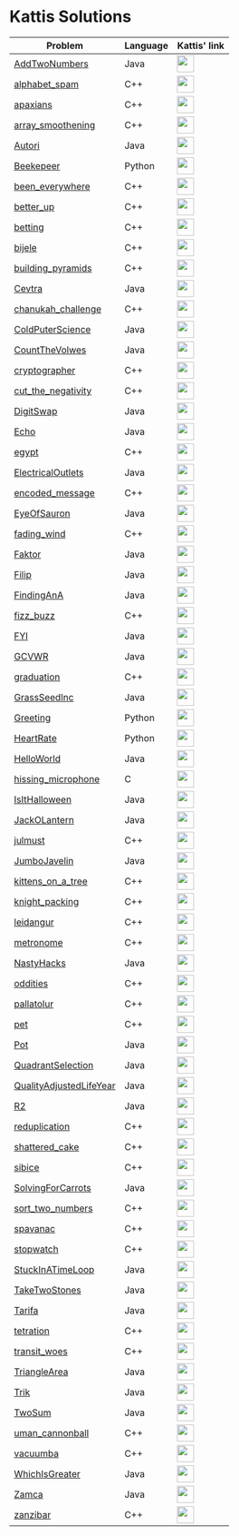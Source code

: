 # Kattis Solutions

| Problem | Language | Kattis' link | 
| ------------- | ------------- | ------------- |
| [AddTwoNumbers](src/Java/AddTwoNumbers.java) | Java | [<img src="https://contest.ii.uib.no/bgopen/2021/logos/kattis.png" width="" height="30">](https://open.kattis.com/problems/addtwonumbers) 
| [alphabet_spam](src/C++/alphabet_spam.cpp)  | C++ | [<img src="https://contest.ii.uib.no/bgopen/2021/logos/kattis.png" width="" height="30">](https://open.kattis.com/problems/alphabetspam) |
| [apaxians](src/C++/apaxians.cpp)  | C++ | [<img src="https://contest.ii.uib.no/bgopen/2021/logos/kattis.png" width="" height="30">](https://open.kattis.com/problems/apaxiaaans) |
| [array_smoothening](src/C++/array_smoothening.cpp) | C++ | [<img src="https://contest.ii.uib.no/bgopen/2021/logos/kattis.png" width="" height="30">](https://open.kattis.com/problems/arraysmoothening) |
| [Autori](src/Java/Autori.java) | Java | [<img src="https://contest.ii.uib.no/bgopen/2021/logos/kattis.png" width="" height="30">](https://open.kattis.com/problems/autori) |
| [Beekepeer](src/Python/Beekepeer.py) | Python | [<img src="https://contest.ii.uib.no/bgopen/2021/logos/kattis.png" width="" height="30">](https://open.kattis.com/problems/beekeeper) |
| [been_everywhere](src/C++/been_everywhere.cpp) | C++ | [<img src="https://contest.ii.uib.no/bgopen/2021/logos/kattis.png" width="" height="30">](https://open.kattis.com/problems/everywhere) |
| [better_up](src/C++/better_up.cpp) | C++ | [<img src="https://contest.ii.uib.no/bgopen/2021/logos/kattis.png" width="" height="30">](https://open.kattis.com/problems/bettor) |
| [betting](src/C++/betting.cpp) | C++ | [<img src="https://contest.ii.uib.no/bgopen/2021/logos/kattis.png" width="" height="30">](https://open.kattis.com/problems/betting) |
| [bijele](src/C++/bijele.cpp) | C++ | [<img src="https://contest.ii.uib.no/bgopen/2021/logos/kattis.png" width="" height="30">](https://open.kattis.com/problems/bijele) |
| [building_pyramids](src/C++/building_pyramids.cpp) | C++ | [<img src="https://contest.ii.uib.no/bgopen/2021/logos/kattis.png" width="" height="30">](https://open.kattis.com/problems/pyramids) |
| [Cevtra](src/Java/Cevtra.java) | Java | [<img src="https://contest.ii.uib.no/bgopen/2021/logos/kattis.png" width="" height="30">](https://open.kattis.com/problems/cetvrta) |
| [chanukah_challenge](src/C++/chanukah_challenge.cpp) | C++ | [<img src="https://contest.ii.uib.no/bgopen/2021/logos/kattis.png" width="" height="30">](https://open.kattis.com/problems/chanukah) |
| [ColdPuterScience](src/Java/ColdPuterScience.java) | Java | [<img src="https://contest.ii.uib.no/bgopen/2021/logos/kattis.png" width="" height="30">](https://open.kattis.com/problems/cold) |
| [CountTheVolwes](src/Java/CountTheVolwes.java) | Java |[<img src="https://contest.ii.uib.no/bgopen/2021/logos/kattis.png" width="" height="30">](https://open.kattis.com/problems/countthevowels) |
| [cryptographer](src/C++/cryptographer.cpp) | C++ | [<img src="https://contest.ii.uib.no/bgopen/2021/logos/kattis.png" width="" height="30">](https://open.kattis.com/problems/conundrum) |
| [cut_the_negativity](src/C++/cut_the_negativity.cpp) | C++ | [<img src="https://contest.ii.uib.no/bgopen/2021/logos/kattis.png" width="" height="30">](https://open.kattis.com/problems/cutthenegativity) |
| [DigitSwap](src/Java/DigitSwap.java) | Java | [<img src="https://contest.ii.uib.no/bgopen/2021/logos/kattis.png" width="" height="30">](https://open.kattis.com/problems/digitswap) |
| [Echo](src/Java/Echo.java) | Java | [<img src="https://contest.ii.uib.no/bgopen/2021/logos/kattis.png" width="" height="30">](https://open.kattis.com/problems/echoechoecho) |
| [egypt](src/C++/egypt.cpp) | C++ | [<img src="https://contest.ii.uib.no/bgopen/2021/logos/kattis.png" width="" height="30">](https://open.kattis.com/problems/egypt) |
| [ElectricalOutlets](src/Java/ElectricalOutlets.java) | Java | [<img src="https://contest.ii.uib.no/bgopen/2021/logos/kattis.png" width="" height="30">](https://open.kattis.com/problems/electricaloutlets) |
| [encoded_message](src/C++/encoded_message.cpp) | C++ | [<img src="https://contest.ii.uib.no/bgopen/2021/logos/kattis.png" width="" height="30">](https://open.kattis.com/problems/encodedmessage) |
| [EyeOfSauron](src/Java/EyeOfSauron.java) | Java | [<img src="https://contest.ii.uib.no/bgopen/2021/logos/kattis.png" width="" height="30">](https://open.kattis.com/problems/eyeofsauron) |
| [fading_wind](src/C++/fading_wind.cpp) | C++ | [<img src="https://contest.ii.uib.no/bgopen/2021/logos/kattis.png" width="" height="30">](https://open.kattis.com/problems/fadingwind) |
| [Faktor](src/Java/Faktor.java) | Java | [<img src="https://contest.ii.uib.no/bgopen/2021/logos/kattis.png" width="" height="30">](https://open.kattis.com/problems/faktor) |
| [Filip](src/Java/Filip.java) | Java | [<img src="https://contest.ii.uib.no/bgopen/2021/logos/kattis.png" width="" height="30">](https://open.kattis.com/problems/filip) |
| [FindingAnA](src/Java/FindingAnA.java) | Java | [<img src="https://contest.ii.uib.no/bgopen/2021/logos/kattis.png" width="" height="30">](https://open.kattis.com/problems/findingana) |
| [fizz_buzz](src/C++/fizz_buzz.cpp) | C++ | [<img src="https://contest.ii.uib.no/bgopen/2021/logos/kattis.png" width="" height="30">](https://open.kattis.com/problems/fizzbuzz) |
| [FYI](src/Java/FYI.java) | Java | [<img src="https://contest.ii.uib.no/bgopen/2021/logos/kattis.png" width="" height="30">](https://open.kattis.com/problems/fyi) |
| [GCVWR](src/Java/GCVWR.java) | Java | [<img src="https://contest.ii.uib.no/bgopen/2021/logos/kattis.png" width="" height="30">](https://open.kattis.com/problems/gcvwr) |
| [graduation](src/C++/graduation.cpp) | C++ | [<img src="https://contest.ii.uib.no/bgopen/2021/logos/kattis.png" width="" height="30">](https://open.kattis.com/problems/skolavslutningen) |
| [GrassSeedInc](src/Java/GrassSeedInc.java) | Java | [<img src="https://contest.ii.uib.no/bgopen/2021/logos/kattis.png" width="" height="30">](https://open.kattis.com/problems/grassseed) |
| [Greeting](src/Python/Greeting.py) | Python | [<img src="https://contest.ii.uib.no/bgopen/2021/logos/kattis.png" width="" height="30">](https://open.kattis.com/problems/greetingcard) |
| [HeartRate](src/Python/HeartRate.py) | Python | [<img src="https://contest.ii.uib.no/bgopen/2021/logos/kattis.png" width="" height="30">](https://open.kattis.com/problems/heartrate) |
| [HelloWorld](src/Java/HelloWorld.java) | Java | [<img src="https://contest.ii.uib.no/bgopen/2021/logos/kattis.png" width="" height="30">](https://open.kattis.com/problems/hello) |
| [hissing_microphone](src/C++/hissing_microphone.c) | C | [<img src="https://contest.ii.uib.no/bgopen/2021/logos/kattis.png" width="" height="30">](https://open.kattis.com/problems/hissingmicrophone) |
| [IsItHalloween](src/Java/IsItHalloween.java) | Java | [<img src="https://contest.ii.uib.no/bgopen/2021/logos/kattis.png" width="" height="30">](https://open.kattis.com/problems/isithalloween) |
| [JackOLantern](src/Java/JackOLantern.java) | Java | [<img src="https://contest.ii.uib.no/bgopen/2021/logos/kattis.png" width="" height="30">](https://open.kattis.com/problems/jackolanternjuxtaposition) |
| [julmust](src/C++/julmust.cpp) | C++ | [<img src="https://contest.ii.uib.no/bgopen/2021/logos/kattis.png" width="" height="30">](https://open.kattis.com/problems/julmust) |
| [JumboJavelin](src/Java/JumboJavelin.java) | Java | [<img src="https://contest.ii.uib.no/bgopen/2021/logos/kattis.png" width="" height="30">](https://open.kattis.com/problems/jumbojavelin) |
| [kittens_on_a_tree](src/C++/kittens_on_a_tree.cpp) | C++ | [<img src="https://contest.ii.uib.no/bgopen/2021/logos/kattis.png" width="" height="30">](https://open.kattis.com/problems/kitten) |
| [knight_packing](src/C++/knight_packing.cpp) | C++ | [<img src="https://contest.ii.uib.no/bgopen/2021/logos/kattis.png" width="" height="30">](https://open.kattis.com/problems/knightpacking) |
| [leidangur](src/C++/leidangur.cpp) | C++ | [<img src="https://contest.ii.uib.no/bgopen/2021/logos/kattis.png" width="" height="30">](https://open.kattis.com/problems/leidangur) |
| [metronome](src/C++/metronome.cpp) | C++ | [<img src="https://contest.ii.uib.no/bgopen/2021/logos/kattis.png" width="" height="30">](https://open.kattis.com/problems/metronome) |
| [NastyHacks](src/Java/NastyHacks.java) | Java | [<img src="https://contest.ii.uib.no/bgopen/2021/logos/kattis.png" width="" height="30">](https://open.kattis.com/problems/nastyhacks) |
| [oddities](src/C++/oddities.cpp) | C++ | [<img src="https://contest.ii.uib.no/bgopen/2021/logos/kattis.png" width="" height="30">](https://open.kattis.com/problems/oddities) |
| [pallatolur](src/C++/pallatolur.cpp) | C++ | [<img src="https://contest.ii.uib.no/bgopen/2021/logos/kattis.png" width="" height="30">](https://open.kattis.com/problems/watchlater) |
| [pet](src/C++/pet.cpp) | C++ | [<img src="https://contest.ii.uib.no/bgopen/2021/logos/kattis.png" width="" height="30">](https://open.kattis.com/problems/pet) |
| [Pot](src/Java/Pot.java) | Java | [<img src="https://contest.ii.uib.no/bgopen/2021/logos/kattis.png" width="" height="30">](https://open.kattis.com/problems/pot) |
| [QuadrantSelection](src/Java/QuadrantSelection.java) | Java | [<img src="https://contest.ii.uib.no/bgopen/2021/logos/kattis.png" width="" height="30">](https://open.kattis.com/problems/quadrant) |
| [QualityAdjustedLifeYear](src/Java/QualityAdjustedLifeYear.java) | Java | [<img src="https://contest.ii.uib.no/bgopen/2021/logos/kattis.png" width="" height="30">](https://open.kattis.com/problems/qaly) |
| [R2](src/Java/R2.java) | Java | [<img src="https://contest.ii.uib.no/bgopen/2021/logos/kattis.png" width="" height="30">](https://open.kattis.com/problems/r2) |
| [reduplication](src/C++/reduplication.cpp) | C++ | [<img src="https://contest.ii.uib.no/bgopen/2021/logos/kattis.png" width="" height="30">](https://open.kattis.com/problems/reduplikation) |
| [shattered_cake](src/C++/shattered_cake.cpp) | C++ | [<img src="https://contest.ii.uib.no/bgopen/2021/logos/kattis.png" width="" height="30">](https://open.kattis.com/problems/shatteredcake) |
| [sibice](src/C++/sibice.cpp) | C++ | [<img src="https://contest.ii.uib.no/bgopen/2021/logos/kattis.png" width="" height="30">](https://open.kattis.com/problems/sibice) |
| [SolvingForCarrots](src/Java/SolvingForCarrots.java) | Java | [<img src="https://contest.ii.uib.no/bgopen/2021/logos/kattis.png" width="" height="30">](https://open.kattis.com/problems/carrots) |
| [sort_two_numbers](src/C++/sort_two_numbers.cpp) | C++ | [<img src="https://contest.ii.uib.no/bgopen/2021/logos/kattis.png" width="" height="30">](https://open.kattis.com/problems/sorttwonumbers) |
| [spavanac](src/C++/spavanac.cpp) | C++ | [<img src="https://contest.ii.uib.no/bgopen/2021/logos/kattis.png" width="" height="30">](https://open.kattis.com/problems/spavanac) |
| [stopwatch](src/C++/stopwatch.cpp) | C++ | [<img src="https://contest.ii.uib.no/bgopen/2021/logos/kattis.png" width="" height="30">](https://open.kattis.com/problems/stopwatch) |
| [StuckInATimeLoop](src/Java/StuckInATimeLoop.java) | Java | [<img src="https://contest.ii.uib.no/bgopen/2021/logos/kattis.png" width="" height="30">](https://open.kattis.com/problems/timeloop) |
| [TakeTwoStones](src/Java/TakeTwoStones.java) | Java | [<img src="https://contest.ii.uib.no/bgopen/2021/logos/kattis.png" width="" height="30">](https://open.kattis.com/problems/twostones) |
| [Tarifa](src/Java/Tarifa.java) | Java | [<img src="https://contest.ii.uib.no/bgopen/2021/logos/kattis.png" width="" height="30">](https://open.kattis.com/problems/tarifa) |
| [tetration](src/C++/tetration.cpp) | C++ | [<img src="https://contest.ii.uib.no/bgopen/2021/logos/kattis.png" width="" height="30">](https://open.kattis.com/problems/tetration) |
| [transit_woes](src/C++/transit_woes.cpp) | C++ | [<img src="https://contest.ii.uib.no/bgopen/2021/logos/kattis.png" width="" height="30">](https://open.kattis.com/problems/transitwoes) |
| [TriangleArea](src/Java/TriangleArea.java) | Java | [<img src="https://contest.ii.uib.no/bgopen/2021/logos/kattis.png" width="" height="30">](https://open.kattis.com/problems/triarea) |
| [Trik](src/Java/Trik.java) | Java | [<img src="https://contest.ii.uib.no/bgopen/2021/logos/kattis.png" width="" height="30">](https://open.kattis.com/problems/trik) |
| [TwoSum](src/Java/TwoSum.java) | Java | [<img src="https://contest.ii.uib.no/bgopen/2021/logos/kattis.png" width="" height="30">](https://open.kattis.com/problems/twosum) |
| [uman_cannonball](src/C++/uman_cannonball.cpp) | C++ | [<img src="https://contest.ii.uib.no/bgopen/2021/logos/kattis.png" width="" height="30">](https://open.kattis.com/problems/humancannonball) |
| [vacuumba](src/C++/vacuumba.cpp) | C++ | [<img src="https://contest.ii.uib.no/bgopen/2021/logos/kattis.png" width="" height="30">](https://open.kattis.com/problems/vacuumba) |
| [WhichIsGreater](src/Java/WhichIsGreater.java) | Java | [<img src="https://contest.ii.uib.no/bgopen/2021/logos/kattis.png" width="" height="30">](https://open.kattis.com/problems/whichisgreater) |
| [Zamca](src/Java/Zamca.java) | Java | [<img src="https://contest.ii.uib.no/bgopen/2021/logos/kattis.png" width="" height="30">](https://open.kattis.com/problems/zamka) |
| [zanzibar](src/C++/zanzibar.cpp) | C++ | [<img src="https://contest.ii.uib.no/bgopen/2021/logos/kattis.png" width="" height="30">](https://open.kattis.com/problems/zanzibar) |



